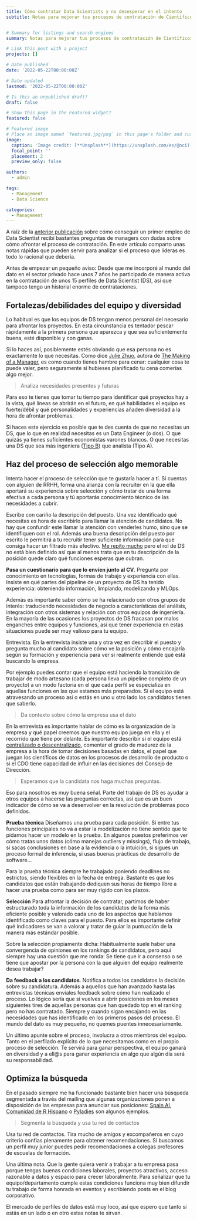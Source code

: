 ```yaml
---
title: Cómo contratar Data Scientists y no desesperar en el intento
subtitle: Notas para mejorar tus procesos de contratación de Científicos de Datos


# Summary for listings and search engines
summary: Notas para mejorar tus procesos de contratación de Científicos de Datos

# Link this post with a project
projects: []

# Date published
date: '2022-05-22T00:00:00Z'

# Date updated
lastmod: '2022-05-22T00:00:00Z'

# Is this an unpublished draft?
draft: false

# Show this page in the Featured widget?
featured: false

# Featured image
# Place an image named `featured.jpg/png` in this page's folder and customize its options here.
image:
  caption: 'Image credit: [**Unsplash**](https://unsplash.com/es/@nci)'
  focal_point: ''
  placement: 2
  preview_only: false

authors:
  - admin

tags:
  - Management
  - Data Science

categories:
  - Management
---
```


A raíz de la [anterior publicación](https://pelayoarbues.netlify.app/post/buscas-tu-primer-empleo/) sobre cómo conseguir un primer empleo de Data Scientist recibí bastantes preguntas de managers con dudas sobre cómo afrontar el proceso de contratación. En este artículo comparto unas notas rápidas que pueden servir para analizar si el proceso que lideras es todo lo racional que debería.

Antes de empezar un pequeño aviso: Desde que me incorporé al mundo del dato en el sector privado hace unos 7 años he participado de manera activa en la contratación de unos 15 perfiles de Data Scientist (DS), así que tampoco tengo un historial enorme de contrataciones.

## Fortalezas/debilidades del equipo y diversidad

Lo habitual es que los equipos de DS tengan menos personal del necesario para afrontar los proyectos. En esta circunstancia es tentador pescar rápidamente a la primera persona que aparezca y que sea suficientemente buena, esté disponible y con ganas.

Si lo haces así, posiblemente estés obviando que esa persona no es exactamente lo que necesitas. Como dice [Julie Zhuo](https://twitter.com/joulee), autora de [The Making of a Manager](https://fellow.app/blog/management/julie-zhuo-the-making-of-a-manager/), es como cuando tienes hambre para cenar: cualquier cosa te puede valer, pero seguramente si hubieses planificado tu cena comerías algo mejor.

> Analiza necesidades presentes y futuras

Para eso te tienes que tomar tu tiempo para identificar qué proyectos hay a la vista, qué líneas se abrirán en el futuro, en qué habilidades el equipo es fuerte/débil y qué personalidades y experiencias añaden diversidad a la hora de afrontar problemas.

Si haces este ejercicio es posible que te des cuenta de que no necesitas un DS, que lo que en realidad necesitas es un Data Engineer (o dos). O que quizás ya tienes suficientes economistas varones blancos. O que necesitas una DS que sea más ingeniera ([Tipo B](https://medium.com/@jamesdensmore/there-are-two-types-of-data-scientists-and-two-types-of-problems-to-solve-a149a0148e64)) que analista (Tipo A).

## Haz del proceso de selección algo memorable

Intenta hacer el proceso de selección que te gustaría hacer a tí. Si cuentas con alguien de RRHH, forma una alianza con la recruiter en la que ella aportará su experiencia sobre selección y cómo tratar de una forma efectiva a cada persona y tú aportarás conocimiento técnico de las necesidades a cubrir.

Escribe con cariño la descripción del puesto. Una vez identificado qué necesitas es hora de escribirlo para llamar la atención de candidatos. No hay que confundir este llamar la atención con venderles humo, sino que se identifiquen con el rol. Además una buena descripción del puesto por escrito le permitirá a tu recruitir tener suficiente información para que consiga hacer un filtrado más efectivo. [Me repito mucho](https://twitter.com/pelayoarbues/status/1273864002473517056?s=20&t=Ed2hTBGHS9I0IVefG0XExg) pero el rol de DS no está bien definido así que al menos trata que en tu descripción de la posición quede claro qué funciones esperas que cubran.

**Pasa un cuestionario para que lo envíen junto al CV**. Pregunta por conocimiento en tecnologías, formas de trabajo y experiencia con ellas. Insiste en qué partes del pipeline de un proyecto de DS ha tenido experiencia: obteniendo información, limpiando, modelizando y MLOps.

Además es importante saber cómo se ha relacionado con otros grupos de interés: traduciendo necesidades de negocio a características del análisis, integración con otros sistemas y relación con otros equipos de ingeniería. En la mayoría de las ocasiones los proyectos de DS fracasan por malos enganches entre equipos y funciones, así que tener experiencia en estas situaciones puede ser muy valioso para tu equipo.

Entrevista. En la entrevista insiste una y otra vez en describir el puesto y pregunta mucho al candidato sobre cómo ve la posición y cómo encajaría según su formación y experiencia para ver si realmente entiende qué está buscando la empresa.

Por ejemplo puedes contar que el equipo está haciendo la transición de trabajar de modo artesano (cada persona lleva un pipeline completo de un proyecto) a un modo factoría en el que cada perfil se especializa en aquellas funciones en las que estamos más preparados. Si el equipo está atravesando un proceso así o estás en uno u otro lado los candidatos tienen que saberlo.

> Da contexto sobre cómo la empresa usa el dato

En la entrevista es importante hablar de cómo es la organización de la empresa y qué papel creemos que nuestro equipo juega en ella y el recorrido que tiene por delante. Es importante describir si el equipo está [centralizado o descentralizado](https://mikkeldengsoe.substack.com/p/data-team-structure-embedded-or-centralised?), comentar el grado de madurez de la empresa a la hora de tomar decisiones basadas en datos, el papel que juegan los científicos de datos en los procesos de desarrollo de producto o si el CDO tiene capacidad de influir en las decisiones del Consejo de Dirección.

> Esperamos que la candidata nos haga muchas preguntas.

Eso para nosotros es muy buena señal. Parte del trabajo de DS es ayudar a otros equipos a hacerse las preguntas correctas, así que es un buen indicador de cómo se va a desenvolver en la resolución de problemas poco definidos.

**Prueba técnica** Diseñamos una prueba para cada posición. Si entre tus funciones principales no va a estar la modelización no tiene sentido que te pidamos hacer un modelo en la prueba. En algunos puestos preferimos ver cómo tratas unos datos (cómo manejas outliers y missings), flujo de trabajo, si sacas conclusiones en base a la evidencia o la intuición, si sigues un proceso formal de inferencia, si usas buenas prácticas de desarrollo de software…

Para la prueba técnica siempre he trabajado poniendo deadlines no estrictos, siendo flexibles en la fecha de entrega. Bastante es que los candidatos que están trabajando dediquen sus horas de tiempo libre a hacer una prueba como para ser muy rígido con los plazos.

**Selección** Para afrontar la decisión de contratar, partimos de haber estructurado toda la información de los candidatos de la forma más eficiente posible y valorado cada uno de los aspectos que habíamos identificado como claves para el puesto. Para ellos es importante definir qué indicadores se van a valorar y tratar de guiar la puntuación de la manera más estándar posible.

Sobre la selección propiamente dicha: Habitualmente suele haber una convergencia de opiniones en los rankings de candidatos, pero aquí siempre hay una cuestión que me ronda: Se tiene que ir a consenso o se tiene que apostar por la persona con la que alguien del equipo realmente desea trabajar?

**Da feedback a los candidatos**. Notifica a todos los candidatos la decisión sobre su candidatura. Además a aquellos que han avanzado hasta las entrevistas técnicas envíales feedback sobre cómo han realizado el proceso. Lo lógico sería que si vuelves a abrir posiciones en los meses siguientes tires de aquellas personas que han quedado top en el ranking pero no has contratado. Siempre y cuando sigan encajando en las necesidades que has identificado en los primeros pasos del proceso. El mundo del dato es muy pequeño, no quemes puentes innecesariamente.

Un último apunte sobre el proceso, involucra a otros miembros del equipo. Tanto en el perfilado explícito de lo que necesitamos como en el propio proceso de selección. Te servirá para ganar perspectiva, el equipo ganará en diversidad y a ell@s para ganar experiencia en algo que algún día será su responsabilidad.

## Optimiza la búsqueda

En el pasado siempre me ha funcionado bastante bien hacer una búsqueda segmentada a través del mailing que algunas organizaciones ponen a disposición de las empresas para anunciar sus posiciones: [Spain AI](https://www.spain-ai.com/), [Comunidad de R Hispano](http://r-es.org/quenes-somos/) o [Pyladies](http://madrid.pyladies.com/) son algunos ejemplos.

> Segmenta la búsqueda y usa tu red de contactos

Usa tu red de contactos. Tira mucho de amigos y excompañeros en cuyo criterio confias plenamente para obtener recomendaciones. Si buscamos un perfil muy junior puedes pedir recomendaciones a colegas profesores de escuelas de formación.

Una última nota. Que la gente quiera venir a trabajar a tu empresa pasa porque tengas buenas condiciones laborales, proyectos atractivos, acceso razonable a datos y espacio para crecer laboralmente. Para señalizar que tu equipo/departamento cumple estas condiciones funciona muy bien difundir tu trabajo de forma honrada en eventos y escribiendo posts en el blog corporativo.

El mercado de perfiles de datos está muy loco, así que espero que tanto si estás en un lado o en otro estas notas te sirvan.